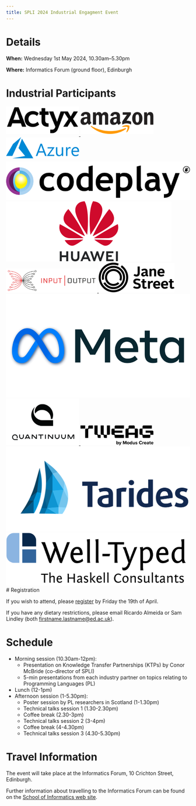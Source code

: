 ```yaml
---
title: SPLI 2024 Industrial Engagment Event
---
```


# Details

**When:** Wednesday 1st May 2024, 10.30am–5.30pm

**Where:** Informatics Forum (ground floor), Edinburgh

# Industrial Participants

<div class="logos">
  <a href="https://www.actyx.com/"><img style="padding-bottom:6px; width:200px;" src="/images/logo_actyx.svg" alt="Actyx Logo"/> </a>
  <a href="https://www.amazon.co.uk/"><img style="padding-bottom:6px; width:200px;" src="/images/logo_amazon.svg" alt="Amazon Logo"/> </a>
  <a href="https://azure.microsoft.com/"><img style="padding-bottom:6px; width:200px;" src="/images/logo_azure.svg" alt="Azure Logo"/> </a>
  <a href="https://codeplay.com/"><img src="/images/logo_codeplay.svg" alt="Codeplay Logo"/> </a>
  <a href="https://www.huawei.com/"><img src="/images/logo_huawei.svg" alt="Huawei Logo"/> </a>
  <a href="https://iog.io/"><img style="width:250px;" src="/images/logo_iog.svg" alt="Input Output Global Logo"/> </a>
  <a href="https://www.janestreet.com/"><img src="/images/logo_janest.svg" alt="Jane Street Capital Logo"/> </a>
  <a href="https://www.meta.com/"><img src="/images/logo_meta.png" alt="Meta Logo"/> </a>
  <a href="https://www.quantinuum.com/"><img style="width:200px" src="/images/logo_quantinuum.png" alt="Quantinuum Logo"/> </a>
  <a href="https://www.tweag.io/"><img style="width:200px" src="/images/logo_tweag.svg" alt="Tweag Logo"/> </a>
  <a href="https://www.tarides.com/"><img src="/images/logo_tarides.svg" alt="Tarides Logo"/> </a>
  <a href="https://www.well-typed.com/"><img src="/images/logo_well-typed.svg" alt="Well-Typed Logo"/> </a>
</div>
# Registration

If you wish to attend, please [register](https://doodle.com/meeting/participate/id/ejA704Wd) by Friday the 19th of April. 

If you have any dietary restrictions, please email Ricardo Almeida or Sam Lindley (both firstname.lastname@ed.ac.uk).

# Schedule

  * Morning session (10.30am-12pm): 
    - Presentation on Knowledge Transfer Partnerships (KTPs) by Conor McBride (co-director of SPLI)
    - 5-min presentations from each industry partner on topics relating to Programming Languages (PL)
  * Lunch (12-1pm)
  * Afternoon session (1-5.30pm):
    - Poster session by PL researchers in Scotland (1-1.30pm)
    - Technical talks session 1 (1.30-2.30pm)
    - Coffee break (2.30-3pm)
    - Technical talks session 2 (3-4pm)
    - Coffee break (4-4.30pm)
    - Technical talks session  3 (4.30-5.30pm)

<!--

Renders weirdly at present

| <span style="white-space: nowrap;">**Time**</span>  | **Event** |
| :---: | :--- |
| **10:30-10:50** | Presentation on Knowledge Transfer Partnerships (KTPs) by Conor McBride (co-director of SPLI) | 
| **10:50-12:00** | 5-min presentations from each industry partner on topics relating to Programming Languages |
| **12:00-13:00** | **Lunch** |
| **13:00-13:30** | Poster session by PL researchers in Scotland (1-1.30pm) |
| **13:30-14:30** | Technical Talks Session 1 |
| **14:30-15:00** | **Coffee Break** |
| **15:00-16:00** | Technical Talks Session 2 |
| **16:00-16:30** | **Coffee Break** |
| **16:30-17:30** | Technical Talks Session 3 |
-->

# Travel Information

The event will take place at the Informatics Forum, 10 Crichton Street, Edinburgh.

Further information about travelling to the Informatics Forum can be found on the [School of Informatics web site](http://www.ed.ac.uk/informatics/about/location).
